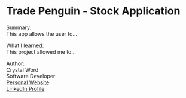 # Trade Penguin - Stock Application

Summary: <br>
This app allows the user to...

<!-- <a href="">Click here to test out the app!</a> 

<img width="514" alt="stock_app_1" src="">
<img width="514" alt="stock_app_2" src=""> -->

What I learned: <br>
This project allowed me to... 

Author: <br>
Crystal Word <br>
Software Developer <br>
<a href="https://crystal-word-portfolio.herokuapp.com/">Personal Website </a> <br>
<a href="http://www.linkedin.com/in/crystal-word-software-engineer">LinkedIn Profile</a> <br>


